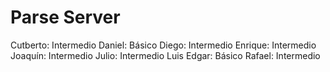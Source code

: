 # Parse Server

Cutberto: Intermedio
Daniel: Básico
Diego: Intermedio
Enrique: Intermedio
Joaquín: Intermedio
Julio: Intermedio
Luis Edgar: Básico
Rafael: Intermedio